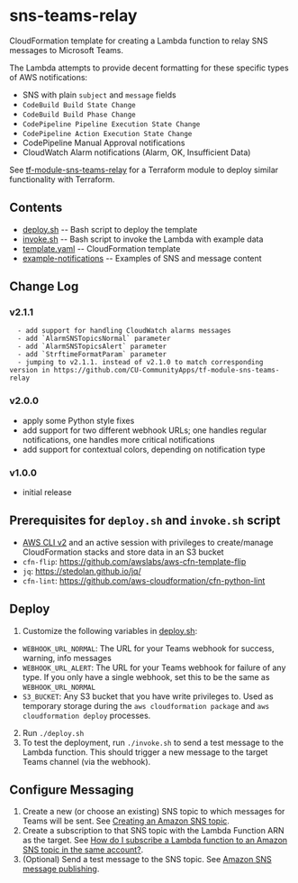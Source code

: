 # sns-teams-relay

CloudFormation template for creating a Lambda function to relay SNS messages to Microsoft Teams.

The Lambda attempts to provide decent formatting for these specific types of AWS notifications:
- SNS with plain `subject` and `message` fields
- `CodeBuild Build State Change`
- `CodeBuild Build Phase Change`
- `CodePipeline Pipeline Execution State Change`
- `CodePipeline Action Execution State Change`
- CodePipeline Manual Approval notifications
- CloudWatch Alarm notifications (Alarm, OK, Insufficient Data)

See [tf-module-sns-teams-relay](https://github.com/CU-CommunityApps/tf-module-sns-teams-relay) for a Terraform module to deploy similar functionality with Terraform.

## Contents

- [deploy.sh](deploy.sh) -- Bash script to deploy the template
- [invoke.sh](invoke.sh) -- Bash script to invoke the Lambda with example data
- [template.yaml](template.yaml) -- CloudFormation template
- [example-notifications](example-notifications/) -- Examples of SNS and message content

## Change Log

### v2.1.1
      - add support for handling CloudWatch alarms messages
      - add `AlarmSNSTopicsNormal` parameter
      - add `AlarmSNSTopicsAlert` parameter
      - add `StrftimeFormatParam` parameter
      - jumping to v2.1.1. instead of v2.1.0 to match corresponding version in https://github.com/CU-CommunityApps/tf-module-sns-teams-relay

### v2.0.0
- apply some Python style fixes
- add support for two different webhook URLs; one handles regular notifications, one handles more critical notifications
- add support for contextual colors, depending on notification type

### v1.0.0
- initial release

## Prerequisites for `deploy.sh` and `invoke.sh` script

- [AWS CLI v2](https://docs.aws.amazon.com/cli/latest/userguide/install-cliv2.html) and an active session with privileges to create/manage CloudFormation stacks and store data in an S3 bucket
- `cfn-flip`: https://github.com/awslabs/aws-cfn-template-flip
- `jq`: https://stedolan.github.io/jq/
- `cfn-lint`: https://github.com/aws-cloudformation/cfn-python-lint

## Deploy

1. Customize the following variables in [deploy.sh](deploy.sh):
  - `WEBHOOK_URL_NORMAL`: The URL for your Teams webhook for success, warning, info messages
  - `WEBHOOK_URL_ALERT`: The URL for your Teams webhook for failure of any type. If you only have a single webhook, set this to be the same as `WEBHOOK_URL_NORMAL` 
  - `S3_BUCKET`: Any S3 bucket that you have write privileges to. Used as temporary storage during the `aws cloudformation package` and `aws cloudformation deploy` processes.
2. Run `./deploy.sh`
3. To test the deployment, run `./invoke.sh` to send a test message to the Lambda function. This should trigger a new message to the target Teams channel (via the webhook).

## Configure Messaging
1. Create a new (or choose an existing) SNS topic to which messages for Teams will be sent. See [Creating an Amazon SNS topic](https://docs.aws.amazon.com/sns/latest/dg/sns-create-topic.html).
2. Create a subscription to that SNS topic with the Lambda Function ARN as the target. See [How do I subscribe a Lambda function to an Amazon SNS topic in the same account?](https://aws.amazon.com/premiumsupport/knowledge-center/lambda-subscribe-sns-topic-same-account/).
3. (Optional) Send a test message to the SNS topic. See [Amazon SNS message publishing](https://docs.aws.amazon.com/sns/latest/dg/sns-publishing.html).
